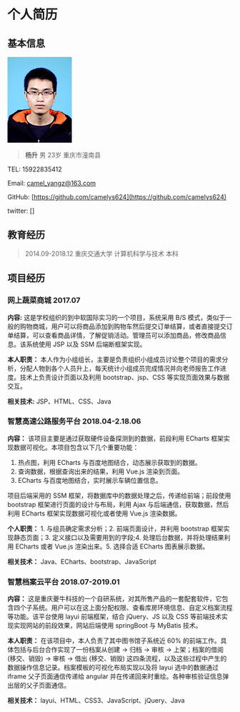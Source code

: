 # 个人简历

## 基本信息

![头像](./static/head.jpg)

> **杨升**         男      23岁   重庆市潼南县

TEL: 15922835412

Email: camel_yangz@163.com

GitHub: [https://github.com/camelys624](https://github.com/camelys624)

twitter: []

## 教育经历

> 2014.09-2018.12 重庆交通大学 计算机科学与技术 本科

## 项目经历

### 网上蔬菜商城  2017.07

**内容:** 这是学校组织的到中软国际实习的一个项目，系统采用 B/S 模式，类似于一般的购物商城，用户可以将商品添加到购物车然后提交订单结算，或者直接提交订单结算，可以查看商品详情，了解促销活动。管理员可以添加商品，修改商品信息。该系统使用 JSP 以及 SSM 后端断框架实现。

**本人职责：** 本人作为小组组长，主要是负责组织小组成员讨论整个项目的需求分析，分配人物到各个人员升上，每天统计小组成员完成情况并向老师报告工作进度。技术上负责设计页面以及利用 bootstrap、jsp、CSS 等实现页面效果与数据交互。

**相关技术:** JSP、HTML、CSS、Java

### 智慧高速公路服务平台   2018.04-2.18.06

**内容：** 该项目主要是通过获取硬件设备探测到的数据，前段利用 ECharts 框架实现数据可视化。本项目包含以下几个重要功能：

1. 热点图，利用 ECharts 与百度地图结合，动态展示获取到的数据。
2. 查询数据，根据查询出来的结果，利用 Vue.js 渲染到页面。
3. ECharts 与百度地图结合，实时展示车辆位置信息。

项目后端采用的 SSM 框架，将数据库中的数据处理之后，传递给前端；前段使用 bootstrap 框架进行页面的设计与布局，利用 Ajax 与后端通信，获取数据，然后利用 ECharts 框架实现数据可视化或者使用 Vue.js 渲染数据。

**个人职责：** 1. 与组员确定需求分析；2. 前端页面设计，并利用 bootstrap 框架实现静态页面；3. 定义接口以及需要用到的字段;4. 处理后台数据，并将处理结果利用 ECharts 或者 Vue.js 渲染出来。5. 选择合适 ECharts 图表展示数据。

**相关技术：** Java、ECharts、bootstrap、JavaScript

### 智慧档案云平台   2018.07-2019.01

**内容：** 这是重庆夔牛科技的一个自研系统，对其所售产品的一套配套软件，它包含四个子系统。用户可以在这上面分配权限、查看库房环境信息、自定义档案流程等功能。该平台使用 layui 前端框架，结合 jQuery、JS 以及 CSS 等前端技术实现实现网站的前段效果，网站后端使用 springBoot 与 MyBatis 技术。

**本人职责：** 在该项目中，本人负责了其中图书馆子系统近 60% 的前端工作。具体包括与后台合作实现了一份档案从创建 -> 归档 -> 审核 -> 上架；档案的借阅 (移交、销毁) -> 审核 -> 借出 (移交、销毁) 这四条流程，以及这些过程中产生的数据操作信息记录。档案模板的可视化布局实现以及将 layui 选中的数据通过 iframe 父子页面通信传递给 angular 并在传递回来时重绘。各种审核验证信息弹出层的父子页面通信。

**相关技术：** layui、HTML、CSS3、JavaScript、jQuery、Java

